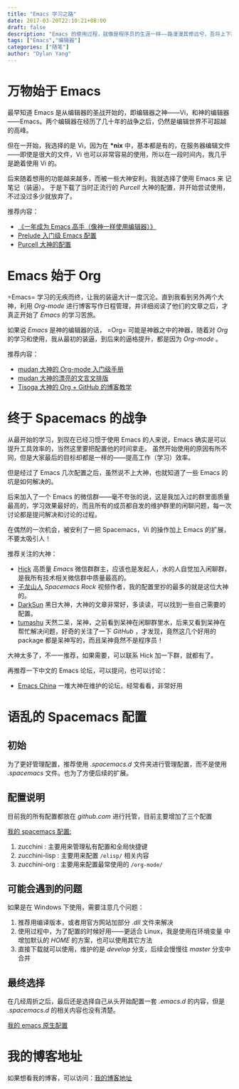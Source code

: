 ```yaml
---
title: "Emacs 学习之路"
date: 2017-03-20T22:10:21+08:00
draft: false
description: "Emacs 的使用过程，就像是程序员的生涯一样——路漫漫其修远兮，吾将上下而求索。"
tags: ["Emacs","编辑器"]
categories: ["随笔"]
author: "Dylan Yang"
---
```


# 万物始于 Emacs

最早知道 Emacs 是从编辑器的圣战开始的，即编辑器之神——Vi，和神的编辑器——Emacs。两个编辑器在经历了几十年的战争之后，仍然是编辑世界不可超越的高峰。

但在一开始，我选择的是 Vi，因为在 __*nix__ 中，基本都是有的，在服务器编辑文件——即使是很大的文件，Vi 也可以非常容易的使用，所以在一段时间内，我几乎是跪着使用 Vi 的。

后来随着想用的功能越来越多，而被一些大神安利，我就选择了使用 Emacs 来
记笔记（装逼）。
于是下载了当时正流行的 _Purcell_ 大神的配置，并开始尝试使用，不过没过多少就放弃了。

推荐内容：

- [《一年成为 Emacs 高手（像神一样使用编辑器）》](https://github.com/redguardtoo/mastering-emacs-in-one-year-guide/blob/master/guide-zh.org)
- [Prelude 入门级 Emacs 配置](https://github.com/bbatsov/prelude)
- [Purcell 大神的配置](https://github.com/purcell/emacs.d)

# Emacs 始于 Org

=Emacs= 学习的无疾而终，让我的装逼大计一度沉沦。直到我看到另外两个大神，利用 _Org-mode_ 进行博客写作日程管理，并详细阅读了他们的文章之后，才真正开始了 _Emacs_ 的学习苦旅。

如果说 _Emacs_ 是神的编辑器的话， =Org= 可能是神器之中的神器，随着对 _Org_ 的学习和使用，我从最初的装逼，到后来的逼格提升，都是因为 _Org-mode_ 。

推荐内容：

- [mudan 大神的 Org-mode 入门级手册](https://github.com/mudan/mudan.github.io/blob/master/Emacs/The_Org_Manual/The_Org_Manual.org)
- [mudan 大神的漂亮的文言文排版](https://github.com/mudan/mudan.github.io/blob/master/read/dx.org)
- [Tisoga 大神的 Org + GitHub 的博客教学](http://forrestchang.com/14824097554043.html)

# 终于 Spacemacs 的战争

从最开始的学习，到现在已经习惯于使用 Emacs 的人来说，Emacs 确实是可以提升工具效率的，当然这里要把配置他的时间拿走。
虽然开始使用的原因有所不同，但是大家最后的目标却都是一样的——提高工作（学习）效率。

但是经过了 Emacs 几次配置之后，虽然说不上大神，也就知道了一些 Emacs 的坑是如何解决的。

后来加入了一个 Emacs 的微信群——毫不夸张的说，这是我加入过的群里面质量最高的，学习效果最好的，而且所有的成员都自发的维护群里的闲聊问题，每一次讨论都是提问解决和讨论的过程。

在偶然的一次机会，被安利了一把 Spacemacs，Vi 的操作加上 Emacs 的扩展，不要太吸引人！

推荐关注的大神：

- [Hick](https://github.com/hick) 高质量 _Emacs_ 微信群群主，应该也是发起人，水的人自觉加入闲聊群，是我所有技术相关微信群中质量最高的。
- [子龙山人](https://github.com/zilongshanren) _Spacemacs Rock_ 视频作者，我的配置里抄的最多的就是这位大神的。
- [DarkSun](https://github.com/lujun9972)  黑日大神，大神的文章非常好，多读读，可以找到一些自己需要的配置。
- [tumashu](https://github.com/tumashu) 天然二呆，呆神，之前看到呆神在闲聊群里水，后来又看到呆神在帮忙解决问题，好奇的关注了一下 _GitHub_ ，才发现，竟然这几个好用的 package
  都是呆神写的，而且呆神竟然不是程序员！
  
大神太多了，不一一推荐，如果需要，可以联系 Hick 加一下群，就都有了。

再推荐一下中文的 Emacs 论坛，可以提问，也可以讨论：

- [Emacs China](https://emacs-china.org) 一堆大神在维护的论坛，经常看看，非常好用

# 语乱的 Spacemacs 配置

## 初始

为了更好管理配置，推荐使用 _.spacemacs.d_ 文件夹进行管理配置，而不是使用
_.spacemacs_ 文件。也为了方便后续的扩展。

## 配置说明

目前我的所有配置都放在 _github.com_ 进行托管，目前主要增加了三个配置

[我的 spacemacs 配置:](https://github.com/AboutEmacs/.spacemacs.d)

1. zucchini : 主要用来管理私有配置和全局快捷键
2. zucchini-lisp : 主要用来配置 `/elisp/` 相关内容
3. zucchini-org : 主要用来配置最常使用的 `/org-mode/`

## 可能会遇到的问题

如果是在 Windows 下使用，需要注意几个问题：

  1. 推荐用编译版本，或者用官方网站加部分 _.dll_ 文件来解决
  2. 使用过程中，为了配置的时候好用——更适合 Linux，我是使用在环境变量
    中增加默认的 _HOME_ 的方案，也可以使用其它方法
  3. 直接下载就可以使用，维护的是 _develop_ 分支，后续会慢慢往 _master_
    分支中合并

## 最终选择

在几经周折之后，最后还是选择自己从头开始配置一套 _.emacs.d_ 的内容，但是 _.spacemacs.d_ 的相关内容也没有清楚。
  
  [我的 emacs 原生配置](https://github.com/AboutEmacs/.emacs.d)

# 我的博客地址

如果想看我的博客，可以访问：[我的博客地址](https://zucchiniy.github.io)
